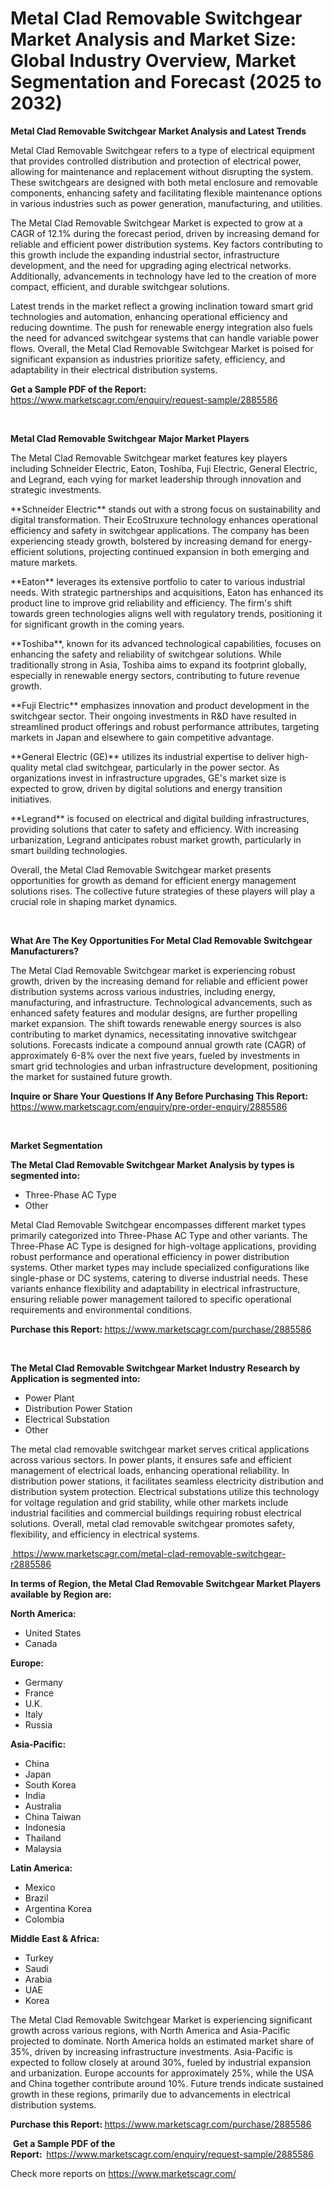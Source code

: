 <p><h1>Metal Clad Removable Switchgear Market Analysis and Market Size: Global Industry Overview, Market Segmentation and Forecast (2025 to 2032)</h1></p><p><strong>Metal Clad Removable Switchgear Market Analysis and Latest Trends</strong></p>
<p><p>Metal Clad Removable Switchgear refers to a type of electrical equipment that provides controlled distribution and protection of electrical power, allowing for maintenance and replacement without disrupting the system. These switchgears are designed with both metal enclosure and removable components, enhancing safety and facilitating flexible maintenance options in various industries such as power generation, manufacturing, and utilities.</p><p>The Metal Clad Removable Switchgear Market is expected to grow at a CAGR of 12.1% during the forecast period, driven by increasing demand for reliable and efficient power distribution systems. Key factors contributing to this growth include the expanding industrial sector, infrastructure development, and the need for upgrading aging electrical networks. Additionally, advancements in technology have led to the creation of more compact, efficient, and durable switchgear solutions.</p><p>Latest trends in the market reflect a growing inclination toward smart grid technologies and automation, enhancing operational efficiency and reducing downtime. The push for renewable energy integration also fuels the need for advanced switchgear systems that can handle variable power flows. Overall, the Metal Clad Removable Switchgear Market is poised for significant expansion as industries prioritize safety, efficiency, and adaptability in their electrical distribution systems.</p></p>
<p><strong>Get a Sample PDF of the Report:&nbsp;</strong> <a href="https://www.marketscagr.com/enquiry/request-sample/2885586?utm_campaign=3189&utm_medium=2&utm_source=Github&utm_content=ia&utm_term=13032025&utm_id=metal-clad-removable-switchgear">https://www.marketscagr.com/enquiry/request-sample/2885586</a></p>
<p>&nbsp;</p>
<p><strong>Metal Clad Removable Switchgear Major Market Players</strong></p>
<p><p>The Metal Clad Removable Switchgear market features key players including Schneider Electric, Eaton, Toshiba, Fuji Electric, General Electric, and Legrand, each vying for market leadership through innovation and strategic investments.</p><p>**Schneider Electric** stands out with a strong focus on sustainability and digital transformation. Their EcoStruxure technology enhances operational efficiency and safety in switchgear applications. The company has been experiencing steady growth, bolstered by increasing demand for energy-efficient solutions, projecting continued expansion in both emerging and mature markets.</p><p>**Eaton** leverages its extensive portfolio to cater to various industrial needs. With strategic partnerships and acquisitions, Eaton has enhanced its product line to improve grid reliability and efficiency. The firm's shift towards green technologies aligns well with regulatory trends, positioning it for significant growth in the coming years.</p><p>**Toshiba**, known for its advanced technological capabilities, focuses on enhancing the safety and reliability of switchgear solutions. While traditionally strong in Asia, Toshiba aims to expand its footprint globally, especially in renewable energy sectors, contributing to future revenue growth.</p><p>**Fuji Electric** emphasizes innovation and product development in the switchgear sector. Their ongoing investments in R&D have resulted in streamlined product offerings and robust performance attributes, targeting markets in Japan and elsewhere to gain competitive advantage.</p><p>**General Electric (GE)** utilizes its industrial expertise to deliver high-quality metal clad switchgear, particularly in the power sector. As organizations invest in infrastructure upgrades, GE's market size is expected to grow, driven by digital solutions and energy transition initiatives.</p><p>**Legrand** is focused on electrical and digital building infrastructures, providing solutions that cater to safety and efficiency. With increasing urbanization, Legrand anticipates robust market growth, particularly in smart building technologies.</p><p>Overall, the Metal Clad Removable Switchgear market presents opportunities for growth as demand for efficient energy management solutions rises. The collective future strategies of these players will play a crucial role in shaping market dynamics.</p></p>
<p>&nbsp;</p>
<p><strong>What Are The Key Opportunities For Metal Clad Removable Switchgear Manufacturers?</strong></p>
<p><p>The Metal Clad Removable Switchgear market is experiencing robust growth, driven by the increasing demand for reliable and efficient power distribution systems across various industries, including energy, manufacturing, and infrastructure. Technological advancements, such as enhanced safety features and modular designs, are further propelling market expansion. The shift towards renewable energy sources is also contributing to market dynamics, necessitating innovative switchgear solutions. Forecasts indicate a compound annual growth rate (CAGR) of approximately 6-8% over the next five years, fueled by investments in smart grid technologies and urban infrastructure development, positioning the market for sustained future growth.</p></p>
<p><strong>Inquire or Share Your Questions If Any Before Purchasing This Report:</strong> <a href="https://www.marketscagr.com/enquiry/pre-order-enquiry/2885586?utm_campaign=3189&utm_medium=2&utm_source=Github&utm_content=ia&utm_term=13032025&utm_id=metal-clad-removable-switchgear">https://www.marketscagr.com/enquiry/pre-order-enquiry/2885586</a></p>
<p>&nbsp;</p>
<p><strong>Market Segmentation</strong></p>
<p><strong>The Metal Clad Removable Switchgear Market Analysis by types is segmented into:</strong></p>
<p><ul><li>Three-Phase AC Type</li><li>Other</li></ul></p>
<p><p>Metal Clad Removable Switchgear encompasses different market types primarily categorized into Three-Phase AC Type and other variants. The Three-Phase AC Type is designed for high-voltage applications, providing robust performance and operational efficiency in power distribution systems. Other market types may include specialized configurations like single-phase or DC systems, catering to diverse industrial needs. These variants enhance flexibility and adaptability in electrical infrastructure, ensuring reliable power management tailored to specific operational requirements and environmental conditions.</p></p>
<p><strong>Purchase this Report:&nbsp;</strong><a href="https://www.marketscagr.com/purchase/2885586?utm_campaign=3189&utm_medium=2&utm_source=Github&utm_content=ia&utm_term=13032025&utm_id=metal-clad-removable-switchgear">https://www.marketscagr.com/purchase/2885586</a></p>
<p>&nbsp;</p>
<p><strong>The Metal Clad Removable Switchgear Market Industry Research by Application is segmented into:</strong></p>
<p><ul><li>Power Plant</li><li>Distribution Power Station</li><li>Electrical Substation</li><li>Other</li></ul></p>
<p><p>The metal clad removable switchgear market serves critical applications across various sectors. In power plants, it ensures safe and efficient management of electrical loads, enhancing operational reliability. In distribution power stations, it facilitates seamless electricity distribution and distribution system protection. Electrical substations utilize this technology for voltage regulation and grid stability, while other markets include industrial facilities and commercial buildings requiring robust electrical solutions. Overall, metal clad removable switchgear promotes safety, flexibility, and efficiency in electrical systems.</p></p>
<p><a href="https://www.marketscagr.com/metal-clad-removable-switchgear-r2885586?utm_campaign=3189&utm_medium=2&utm_source=Github&utm_content=ia&utm_term=13032025&utm_id=metal-clad-removable-switchgear">&nbsp;https://www.marketscagr.com/metal-clad-removable-switchgear-r2885586</a></p>
<p><strong>In terms of Region, the Metal Clad Removable Switchgear Market Players available by Region are:</strong></p>
<p>
    <p> <strong> North America: </strong>
        <ul>
            <li>United States</li>
            <li>Canada</li>
        </ul>
        </p> 
    <p> <strong> Europe: </strong>
        <ul>
            <li>Germany</li>
            <li>France</li>
            <li>U.K.</li>
            <li>Italy</li>
            <li>Russia</li>
        </ul>
        </p> 
    <p> <strong> Asia-Pacific: </strong>
        <ul>
            <li>China</li>
            <li>Japan</li>
            <li>South Korea</li>
            <li>India</li>
            <li>Australia</li>
            <li>China Taiwan</li>
            <li>Indonesia</li>
            <li>Thailand</li>
            <li>Malaysia</li>
        </ul>
        </p> 
    <p> <strong> Latin America: </strong>
        <ul>
            <li>Mexico</li>
            <li>Brazil</li>
            <li>Argentina Korea</li>
            <li>Colombia</li>
        </ul>
        </p> 
    <p> <strong> Middle East & Africa: </strong>
        <ul>
            <li>Turkey</li>
            <li>Saudi</li>
            <li>Arabia</li>
            <li>UAE</li>
            <li>Korea</li>
        </ul>
    </p>
    </p>
<p><p>The Metal Clad Removable Switchgear Market is experiencing significant growth across various regions, with North America and Asia-Pacific projected to dominate. North America holds an estimated market share of 35%, driven by increasing infrastructure investments. Asia-Pacific is expected to follow closely at around 30%, fueled by industrial expansion and urbanization. Europe accounts for approximately 25%, while the USA and China together contribute around 10%. Future trends indicate sustained growth in these regions, primarily due to advancements in electrical distribution systems.</p></p>
<p><strong>Purchase this Report: </strong><a href="https://www.marketscagr.com/purchase/2885586?utm_campaign=3189&utm_medium=2&utm_source=Github&utm_content=ia&utm_term=13032025&utm_id=metal-clad-removable-switchgear">https://www.marketscagr.com/purchase/2885586</a></p>
<p>&nbsp;<strong>Get a Sample PDF of the Report:&nbsp;&nbsp;</strong><a href="https://www.marketscagr.com/enquiry/request-sample/2885586?utm_campaign=3189&utm_medium=2&utm_source=Github&utm_content=ia&utm_term=13032025&utm_id=metal-clad-removable-switchgear">https://www.marketscagr.com/enquiry/request-sample/2885586</a></p>
<p><strong></strong></p>
<p>Check more reports on <a href="https://www.marketscagr.com/?utm_campaign=3189&utm_medium=2&utm_source=Github&utm_content=ia&utm_term=13032025&utm_id=metal-clad-removable-switchgear">https://www.marketscagr.com/</a></p>